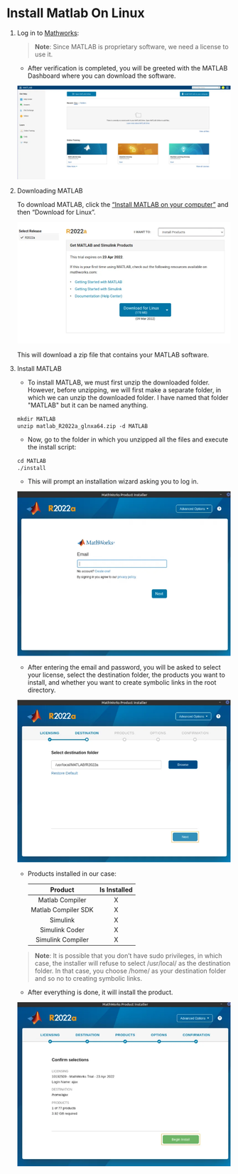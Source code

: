 # Install Matlab On Linux

1. Log in to [Mathworks](https://matlab.mathworks.com/):

    > **Note**: Since MATLAB is proprietary software, we need a license to use it.

    - After verification is completed, you will be greeted with the MATLAB Dashboard where you can download the software.

    ![image](./images/Matlab_Dashboard-1024x448.png.webp)

2. Downloading MATLAB

    To download MATLAB, click the [“Install MATLAB on your computer”](https://in.mathworks.com/downloads/web_downloads/10192509) and then “Download for Linux”.

    ![image](./images/Matlab_Linux_download-768x435.png.webp)

    This will download a zip file that contains your MATLAB software.

3. Install MATLAB

    - To install MATLAB, we must first unzip the downloaded folder. However, before unzipping, we will first make a separate folder, in which we can unzip the downloaded folder. I have named that folder "MATLAB" but it can be named anything.

    ```console
    mkdir MATLAB
    unzip matlab_R2022a_glnxa64.zip -d MATLAB
    ```

    - Now, go to the folder in which you unzipped all the files and execute the install script:

    ```console
    cd MATLAB
    ./install 
    ```

    - This will prompt an installation wizard asking you to log in.

    ![image](./images/Matlab_Installer-768x712.png)

    - After entering the email and password, you will be asked to select your license, select the destination folder, the products you want to install, and whether you want to create symbolic links in the root directory.

    ![image](./images/Destination_folder_matlab-768x583.png.webp)

    - Products installed in our case:

        |     **Product**     | **Is Installed** |
        |:-------------------:|:----------------:|
        |   Matlab Compiler   |         X        |
        | Matlab Compiler SDK |         X        |
        |       Simulink      |         X        |
        |    Simulink Coder   |         X        |
        |  Simulink Compiler  |         X        |

    > **Note**: It is possible that you don’t have sudo privileges, in which case, the installer will refuse to select /usr/local/ as the destination folder. In that case, you choose /home/ as your destination folder and so no to creating symbolic links.

    - After everything is done, it will install the product.

    ![image](./images/Mathworks_Product_Installer-768x589.png.webp)

